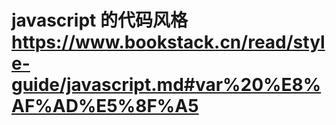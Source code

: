 # javascript 的代码风格 https://www.bookstack.cn/read/style-guide/javascript.md#var%20%E8%AF%AD%E5%8F%A5
